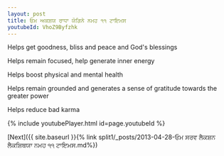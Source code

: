 ```yaml
---
layout: post
title: ਓਮ ਅਕਸ਼ਯ ਰਾਧਾ ਯੋਗਿਨੇ ਨਮਹ ੧੧ ਟਾਇਮਸ
youtubeId: VhoZ9Byfzhk
---
```

 
 
Helps get goodness, bliss and peace and God's blessings
 
Helps remain focused, help generate inner energy 
 
Helps boost physical and mental health 
 
Helps remain grounded and generates a sense of gratitude towards the greater power 
 
Helps reduce bad karma
 
 
 
 


{% include youtubePlayer.html id=page.youtubeId %}
 
[Next]({{ site.baseurl }}{% link  split1/_posts/2013-04-28-ਓਮ ਸਰਵ ਲੈਕਸ਼ਨ ਲੈਕਸ਼ਿਥਯਾ ਨਮਹ ੧੧ ਟਾਇਮਸ.md%})
 
